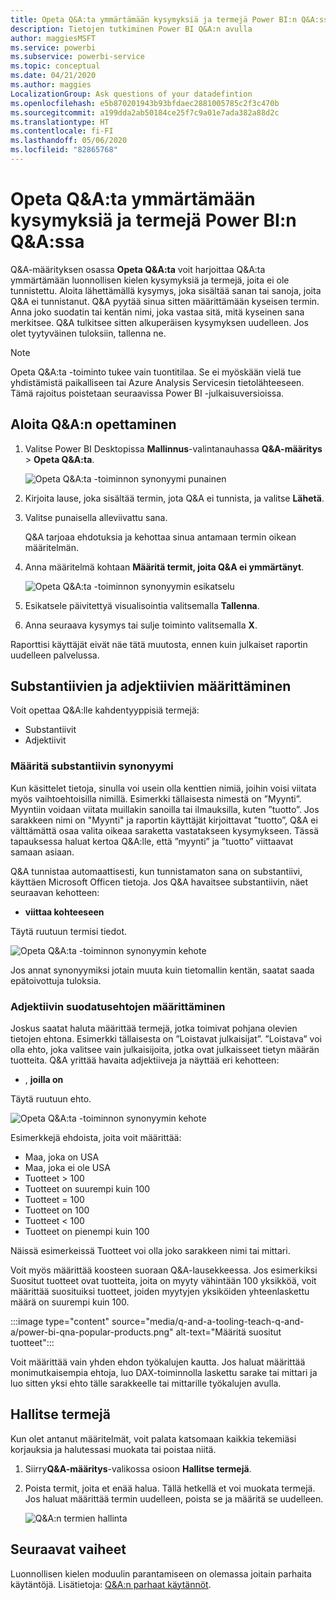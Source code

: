 ```yaml
---
title: Opeta Q&A:ta ymmärtämään kysymyksiä ja termejä Power BI:n Q&A:ssa
description: Tietojen tutkiminen Power BI Q&A:n avulla
author: maggiesMSFT
ms.service: powerbi
ms.subservice: powerbi-service
ms.topic: conceptual
ms.date: 04/21/2020
ms.author: maggies
LocalizationGroup: Ask questions of your datadefintion
ms.openlocfilehash: e5b870201943b93bfdaec2881005785c2f3c470b
ms.sourcegitcommit: a199dda2ab50184ce25f7c9a01e7ada382a88d2c
ms.translationtype: HT
ms.contentlocale: fi-FI
ms.lasthandoff: 05/06/2020
ms.locfileid: "82865768"
---
```

# <a name="teach-qa-to-understand-questions-and-terms-in-power-bi-qa"></a>Opeta Q&A:ta ymmärtämään kysymyksiä ja termejä Power BI:n Q&A:ssa

Q&A-määrityksen osassa **Opeta Q&A:ta** voit harjoittaa Q&A:ta ymmärtämään luonnollisen kielen kysymyksiä ja termejä, joita ei ole tunnistettu. Aloita lähettämällä kysymys, joka sisältää sanan tai sanoja, joita Q&A ei tunnistanut. Q&A pyytää sinua sitten määrittämään kyseisen termin. Anna joko suodatin tai kentän nimi, joka vastaa sitä, mitä kyseinen sana merkitsee. Q&A tulkitsee sitten alkuperäisen kysymyksen uudelleen. Jos olet tyytyväinen tuloksiin, tallenna ne.

> [!NOTE]
> Opeta Q&A:ta -toiminto tukee vain tuontitilaa. Se ei myöskään vielä tue yhdistämistä paikalliseen tai Azure Analysis Servicesin tietolähteeseen. Tämä rajoitus poistetaan seuraavissa Power BI -julkaisuversioissa.

## <a name="start-to-teach-qa"></a>Aloita Q&A:n opettaminen

1. Valitse Power BI Desktopissa **Mallinnus**-valintanauhassa **Q&A-määritys** > **Opeta Q&A:ta**.

    ![Opeta Q&A:ta -toiminnon synonyymi punainen](media/q-and-a-tooling-teach-q-and-a/qna-tooling-teach-synonym-red.png)

2. Kirjoita lause, joka sisältää termin, jota Q&A ei tunnista, ja valitse **Lähetä**.

3. Valitse punaisella alleviivattu sana. 

    Q&A tarjoaa ehdotuksia ja kehottaa sinua antamaan termin oikean määritelmän. 
    
3. Anna määritelmä kohtaan **Määritä termit, joita Q&A ei ymmärtänyt**.

    ![Opeta Q&A:ta -toiminnon synonyymin esikatselu](media/q-and-a-tooling-teach-q-and-a/qna-tooling-teach-fixpreview.png)

4. Esikatsele päivitettyä visualisointia valitsemalla **Tallenna**.

5. Anna seuraava kysymys tai sulje toiminto valitsemalla **X**.

Raporttisi käyttäjät eivät näe tätä muutosta, ennen kuin julkaiset raportin uudelleen palvelussa.

## <a name="define-nouns-and-adjectives"></a>Substantiivien ja adjektiivien määrittäminen

Voit opettaa Q&A:lle kahdentyyppisiä termejä:

- Substantiivit
- Adjektiivit

### <a name="define-a-noun-synonym"></a>Määritä substantiivin synonyymi

Kun käsittelet tietoja, sinulla voi usein olla kenttien nimiä, joihin voisi viitata myös vaihtoehtoisilla nimillä. Esimerkki tällaisesta nimestä on ”Myynti”. Myyntiin voidaan viitata muillakin sanoilla tai ilmauksilla, kuten ”tuotto”. Jos sarakkeen nimi on "Myynti" ja raportin käyttäjät kirjoittavat ”tuotto”, Q&A ei välttämättä osaa valita oikeaa saraketta vastatakseen kysymykseen. Tässä tapauksessa haluat kertoa Q&A:lle, että ”myynti” ja ”tuotto” viittaavat samaan asiaan.

Q&A tunnistaa automaattisesti, kun tunnistamaton sana on substantiivi, käyttäen Microsoft Officen tietoja. Jos Q&A havaitsee substantiivin, näet seuraavan kehotteen:

- <your term> **viittaa kohteeseen** 

Täytä ruutuun termisi tiedot.

![Opeta Q&A:ta -toiminnon synonyymin kehote](media/q-and-a-tooling-teach-q-and-a/qna-tooling-synonym-prompt.png)

Jos annat synonyymiksi jotain muuta kuin tietomallin kentän, saatat saada epätoivottuja tuloksia.

### <a name="define-an-adjective-filter-condition"></a>Adjektiivin suodatusehtojen määrittäminen

Joskus saatat haluta määrittää termejä, jotka toimivat pohjana olevien tietojen ehtona. Esimerkki tällaisesta on ”Loistavat julkaisijat”. ”Loistava” voi olla ehto, joka valitsee vain julkaisijoita, jotka ovat julkaisseet tietyn määrän tuotteita. Q&A yrittää havaita adjektiiveja ja näyttää eri kehotteen:

- <field name>, **joilla on**  

Täytä ruutuun ehto.

![Opeta Q&A:ta -toiminnon synonyymin kehote](media/q-and-a-tooling-teach-q-and-a/qna-tooling-adjectives.png)

Esimerkkejä ehdoista, joita voit määrittää:

- Maa, joka on USA
- Maa, joka ei ole USA
- Tuotteet > 100
- Tuotteet on suurempi kuin 100
- Tuotteet = 100
- Tuotteet on 100
- Tuotteet < 100
- Tuotteet on pienempi kuin 100

Näissä esimerkeissä Tuotteet voi olla joko sarakkeen nimi tai mittari. 

Voit myös määrittää koosteen suoraan Q&A-lausekkeessa. Jos esimerkiksi Suositut tuotteet ovat tuotteita, joita on myyty vähintään 100 yksikköä, voit määrittää suosituiksi tuotteet, joiden myytyjen yksiköiden yhteenlaskettu määrä on suurempi kuin 100.  

:::image type="content" source="media/q-and-a-tooling-teach-q-and-a/power-bi-qna-popular-products.png" alt-text="Määritä suositut tuotteet":::

Voit määrittää vain yhden ehdon työkalujen kautta. Jos haluat määrittää monimutkaisempia ehtoja, luo DAX-toiminnolla laskettu sarake tai mittari ja luo sitten yksi ehto tälle sarakkeelle tai mittarille työkalujen avulla.

## <a name="manage-terms"></a>Hallitse termejä

Kun olet antanut määritelmät, voit palata katsomaan kaikkia tekemiäsi korjauksia ja halutessasi muokata tai poistaa niitä. 

1. Siirry**Q&A-määritys**-valikossa osioon **Hallitse termejä**.

2. Poista termit, joita et enää halua. Tällä hetkellä et voi muokata termejä. Jos haluat määrittää termin uudelleen, poista se ja määritä se uudelleen.

    ![Q&A:n termien hallinta](media/q-and-a-tooling-teach-q-and-a/qna-manage-terms.png)

## <a name="next-steps"></a>Seuraavat vaiheet

Luonnollisen kielen moduulin parantamiseen on olemassa joitain parhaita käytäntöjä. Lisätietoja: [Q&A:n parhaat käytännöt](q-and-a-best-practices.md).
